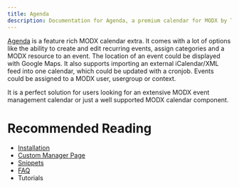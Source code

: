 ```yaml
---
title: Agenda
description: Documentation for Agenda, a premium calendar for MODX by Treehill Studio. 
---
```


[Agenda](https://modmore.com/agenda/) is a feature rich MODX calendar extra. It comes with a lot of options like the ability to create and edit recurring events, assign categories and a MODX resource to an event. The location of an event could be displayed with Google Maps. It also supports importing an external iCalendar/XML feed into one calendar, which could be updated with a cronjob. Events could be assigned to a MODX user, usergroup or context.

It is a perfect solution for users looking for an extensive MODX event management calendar or just a well supported MODX calendar component.

# Recommended Reading

- [Installation](01_Installation.md)
- [Custom Manager Page](02_Custom_Manager_Page/index.md)
- [Snippets](04_Snippets/index.md)
- [FAQ](07_FAQ.md)
- Tutorials
